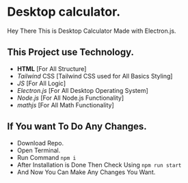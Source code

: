 # Desktop calculator.

Hey There This is Desktop Calculator Made with Electron.js.

## This Project use Technology.

- **HTML** [For All Structure]
- *Tailwind* CSS [Tailwind CSS used for All Basics Styling]
- *JS* [For All Logic]
- *Electron.js* [For All Desktop Operating System]
- *Node.js* [For All Node.js Functionality]
- *mathjs* [For All Math Functionality]

## If You want To Do Any Changes.

- Download Repo.
- Open Terminal.
- Run Command `npm i`
- After Installation is Done Then Check Using `npm run start`
- And Now You Can Make Any Changes You Want.